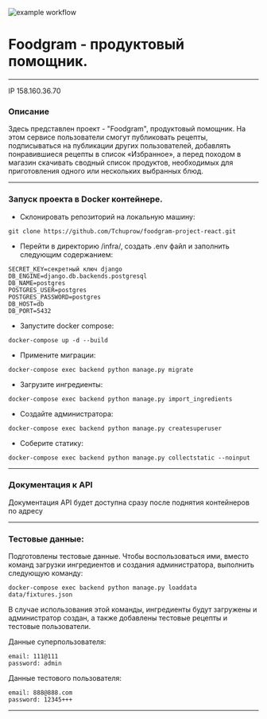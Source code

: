 ![example workflow](https://github.com/Tchuprow/foodgram-project-react/actions/workflows/main.yml/badge.svg)

# Foodgram - продуктовый помощник.
***

IP 158.160.36.70

### Описание
Здесь представлен проект - "Foodgram", продуктовый помощник.
На этом сервисе пользователи смогут публиковать рецепты, подписываться на публикации других пользователей, добавлять понравившиеся рецепты в список «Избранное», а перед походом в магазин скачивать сводный список продуктов, необходимых для приготовления одного или нескольких выбранных блюд.
***

### Запуск проекта в Docker контейнере.

+ Склонировать репозиторий на локальную машину:

```
git clone https://github.com/Tchuprow/foodgram-project-react.git
```

+ Перейти в директорию /infra/, создать .env файл и заполнить следующим содержанием:

```
SECRET_KEY=секретный ключ django
DB_ENGINE=django.db.backends.postgresql
DB_NAME=postgres
POSTGRES_USER=postgres
POSTGRES_PASSWORD=postgres
DB_HOST=db
DB_PORT=5432
```

+ Запустите docker compose:

```
docker-compose up -d --build
```

+ Примените миграции:

```
docker-compose exec backend python manage.py migrate
```

+ Загрузите ингредиенты:

```
docker-compose exec backend python manage.py import_ingredients
```

+ Создайте администратора:

```
docker-compose exec backend python manage.py createsuperuser
```

+ Соберите статику:

```
docker-compose exec backend python manage.py collectstatic --noinput
```
***

### Документация к API 

Документация API будет доступна сразу после поднятия контейнеров по адресу [](localhost/api/docs/)
***

### Тестовые данные:

Подготовлены тестовые данные. Чтобы воспользоваться ими, вместо команд загрузки ингредиентов и создания администратора, выполнить следующую команду:

```
docker-compose exec backend python manage.py loaddata data/fixtures.json
```

В случае использования этой команды, ингредиенты будут загружены и администратор создан, а также добавлены тестовые рецепты и тестовые пользователи.

Данные суперпользователя:

```
email: 111@111
password: admin
```

Данные тестового пользователя:

```
email: 888@888.com
password: 12345+++
```
***